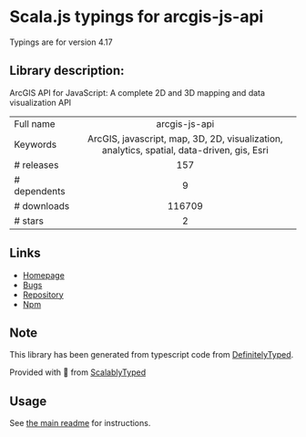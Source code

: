 
# Scala.js typings for arcgis-js-api

Typings are for version 4.17

## Library description:
ArcGIS API for JavaScript: A complete 2D and 3D mapping and data visualization API

|                    |                 |
| ------------------ | :-------------: |
| Full name          | arcgis-js-api |
| Keywords           | ArcGIS, javascript, map, 3D, 2D, visualization, analytics, spatial, data-driven, gis, Esri |
| # releases         | 157 |
| # dependents       | 9 |
| # downloads        | 116709 |
| # stars            | 2 |

## Links
- [Homepage](https://js.arcgis.com)
- [Bugs](https://github.com/Esri/arcgis-js-api/issues)
- [Repository](https://github.com/Esri/arcgis-js-api)
- [Npm](https://www.npmjs.com/package/arcgis-js-api)
    


## Note
This library has been generated from typescript code from [DefinitelyTyped](https://definitelytyped.org).

Provided with :purple_heart: from [ScalablyTyped](https://github.com/oyvindberg/ScalablyTyped)

## Usage
See [the main readme](../../readme.md) for instructions.


